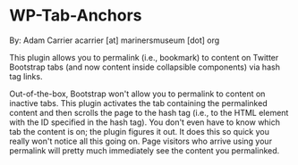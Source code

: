 WP-Tab-Anchors
==============

By: Adam Carrier acarrier [at] marinersmuseum [dot] org

This plugin allows you to permalink (i.e., bookmark) to content on Twitter Bootstrap tabs (and now content inside collapsible components) via hash tag links.

Out-of-the-box, Bootstrap won't allow you to permalink to content on inactive tabs. This plugin activates the tab containing the permalinked content and then scrolls the page to the hash tag (i.e., to the HTML element with the ID specified in the hash tag). You don't even have to know which tab the content is on; the plugin figures it out. It does this so quick you really won't notice all this going on. Page visitors who arrive using your permalink will pretty much immediately see the content you permalinked.
